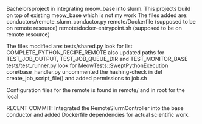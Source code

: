 Bachelorsproject in integrating meow_base into slurm. This projects build on top of existing meow_base which is not my work 
The files added are: 
conductors/remote_slurm_conductor.py 
remote/Dockerfile (supposed to be on remote resource) 
remote/docker-entrypoint.sh (supposed to be on remote resource)

The files modified are: 
tests/shared.py look for list COMPLETE_PYTHON_RECIPE_REMOTE also updated paths for TEST_JOB_OUTPUT, TEST_JOB_QUEUE_DIR and TEST_MONITOR_BASE 
tests/test_runner.py look for MeowTests::SweptPythonExecution core/base_handler.py uncommented the hashing-check in def create_job_script_file() and added permissions to job.sh

Configuration files for the remote is found in remote/ and in root for the local

RECENT COMMIT:
Integrated the RemoteSlurmController into the base conductor and added Dockerfile dependencies for actual scientific work.
